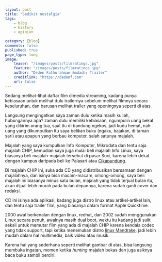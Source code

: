 ```yaml
---
layout: post
title: "Sedikit nostalgia"
tags: 
    - blog
    - history
    - opinion
        
category: [blog]
comments: false
published: true
page_type: long
image:
    teaser: "/images/posts/filmratings.jpg"
    feature: "/images/posts/filmratings.jpg"
    author: "Deden Fathurahman &mdash; Trailer"
    creditlink: "https://dedenf.com"
    url: false
---
```


Sedang melihat-lihat daftar film dimedia streaming, kadang punya kebiasaan untuk melihat dulu trailernya sebelum melihat filmnya secara keseluruhan, dan barusan melihat trailer yang openingnya seperti di atas.

Langsung mengingatkan saya zaman dulu ketika masih kuliah, hubungannya apa? zaman dulu memiliki kebiasaan, ngumpulin uang bekal yang dikirim orang tua, saat itu di bandung ngekos, jadi kudu hemat, nah uang yang dikumpulkan itu saya belikan buku (ngaku, bajakan, di taman sari) atau apapun yang berbau komputer, salah satunya majalah.

Majalah yang saya kumpulkan Info Komputer, Mikrodata dan tentu saja majalah CHIP, kemudian saya juga mulai beli majalah Info Linux, saya biasanya beli majalah-majalah tersebut di pasar Suci, karena lebih dekat dengan kampus daripada beli ke Palasari atau [Cikapundung](https://imajikata.riftom.com/sentra-buku-bekas-cikapundung/).

Di majalah CHIP ini, suka ada CD yang didistribusikan bersamaan dengan majalahnya, dan isinya bisa macam-macam, omong-omong, saya beli majalah ini biasanya minus satu bulan, majalah yang tidak terjual bulan itu, akan dijual lebih murah pada bulan depannya, karena sudah ganti cover dan redaksi.

CD ini isinya ada aplikasi, kadang juga distro linux atau artikel-artikel lain, dan tentu saja trailer film, yang biasanya dalam format Apple Quicktime.

2000 awal berkenalan dengan linux, redhat, dan 2002 sudah menggunakan Linux secara penuh, awalnya masih dual boot, waktu itu kadang jadi sulit sekali untuk memutar film yang ada di majalah CHIP karena kendala codec yang tidak support, tapi ketika menemukan distro [linux Mandrake](https://www.mandrakelinux.org/), jadi lebih mudah dalam hal multimedia, baik video atau musik.

Karena hal yang sederhana seperti melihat gambar di atas, bisa langsung membuka ingatan, momen ketika *hunting* majalah bekas dan juga asiknya baca buku sambil berdiri.

